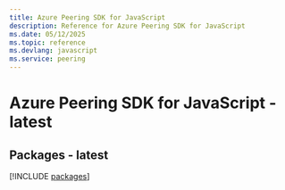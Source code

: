 ```yaml
---
title: Azure Peering SDK for JavaScript
description: Reference for Azure Peering SDK for JavaScript
ms.date: 05/12/2025
ms.topic: reference
ms.devlang: javascript
ms.service: peering
---
```

# Azure Peering SDK for JavaScript - latest
## Packages - latest
[!INCLUDE [packages](peering-index.md)]